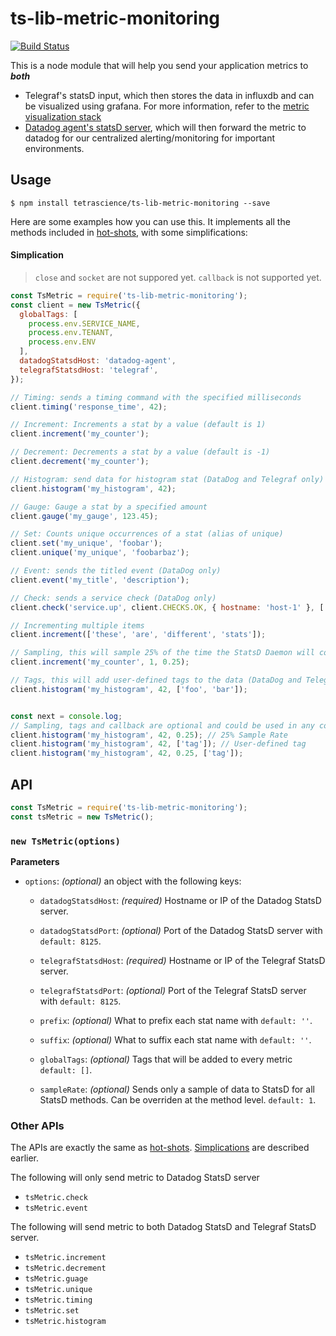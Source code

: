 # ts-lib-metric-monitoring

[![Build Status](https://travis-ci.org/tetrascience/ts-lib-metric-monitoring.svg?branch=master)](https://travis-ci.org/tetrascience/ts-lib-metric-monitoring)

This is a node module that will help you send your application metrics to __*both*__
* Telegraf's statsD input, which then stores the data in influxdb and can be visualized using grafana. 
For more information, refer to the 
[metric visualization stack](https://github.com/tetrascience/ts-devops-local-stack/tree/master/metricvisualization)
* [Datadog agent's statsD server](http://docs.datadoghq.com/guides/dogstatsd/), which will then forward the metric to datadog for our centralized 
alerting/monitoring for important environments. 

## Usage

```
$ npm install tetrascience/ts-lib-metric-monitoring --save
```

Here are some examples how you can use this. 
It implements all the methods included in [hot-shots](https://github.com/brightcove/hot-shots), 
with some simplifications:

#### Simplication
> `close` and `socket` are not suppored yet. 
> `callback` is not supported yet. 

```js
const TsMetric = require('ts-lib-metric-monitoring');
const client = new TsMetric({
  globalTags: [
    process.env.SERVICE_NAME,
    process.env.TENANT,
    process.env.ENV
  ],
  datadogStatsdHost: 'datadog-agent',
  telegrafStatsdHost: 'telegraf', 
});

// Timing: sends a timing command with the specified milliseconds
client.timing('response_time', 42);

// Increment: Increments a stat by a value (default is 1)
client.increment('my_counter');

// Decrement: Decrements a stat by a value (default is -1)
client.decrement('my_counter');

// Histogram: send data for histogram stat (DataDog and Telegraf only)
client.histogram('my_histogram', 42);

// Gauge: Gauge a stat by a specified amount
client.gauge('my_gauge', 123.45);

// Set: Counts unique occurrences of a stat (alias of unique)
client.set('my_unique', 'foobar');
client.unique('my_unique', 'foobarbaz');

// Event: sends the titled event (DataDog only)
client.event('my_title', 'description');

// Check: sends a service check (DataDog only)
client.check('service.up', client.CHECKS.OK, { hostname: 'host-1' }, ['foo', 'bar'])

// Incrementing multiple items
client.increment(['these', 'are', 'different', 'stats']);

// Sampling, this will sample 25% of the time the StatsD Daemon will compensate for sampling
client.increment('my_counter', 1, 0.25);

// Tags, this will add user-defined tags to the data (DataDog and Telegraf only)
client.histogram('my_histogram', 42, ['foo', 'bar']);


const next = console.log;
// Sampling, tags and callback are optional and could be used in any combination (DataDog and Telegraf only)
client.histogram('my_histogram', 42, 0.25); // 25% Sample Rate
client.histogram('my_histogram', 42, ['tag']); // User-defined tag
client.histogram('my_histogram', 42, 0.25, ['tag']);

```


## API

```js
const TsMetric = require('ts-lib-metric-monitoring');
const tsMetric = new TsMetric();
```

### `new TsMetric(options)`
__Parameters__

* `options`: _(optional)_ an object with the following keys:

  + `datadogStatsdHost`: _(required)_ Hostname or IP of the Datadog StatsD server. 

  + `datadogStatsdPort`: _(optional)_ Port of the Datadog StatsD server with `default: 8125`.
  
  + `telegrafStatsdHost`: _(required)_ Hostname or IP of the Telegraf StatsD server.
  
  + `telegrafStatsdPort`: _(optional)_ Port of the Telegraf StatsD server with `default: 8125`.

  + `prefix`: _(optional)_ What to prefix each stat name with `default: ''`.

  + `suffix`: _(optional)_ What to suffix each stat name with `default: ''`.

  + `globalTags`: _(optional)_ Tags that will be added to every metric `default: []`.

  + `sampleRate`: _(optional)_ Sends only a sample of data to StatsD for all StatsD methods.  Can be overriden at the method level. `default: 1`.

### Other APIs
The APIs are exactly the same as [hot-shots](https://github.com/brightcove/hot-shots).
[Simplications](#Simplication) are described earlier. 

The following will only send metric to Datadog StatsD server
* `tsMetric.check`
* `tsMetric.event`

The following will send metric to both Datadog StatsD and Telegraf StatsD server. 
* `tsMetric.increment`
* `tsMetric.decrement`
* `tsMetric.guage`
* `tsMetric.unique`
* `tsMetric.timing`
* `tsMetric.set`
* `tsMetric.histogram`


